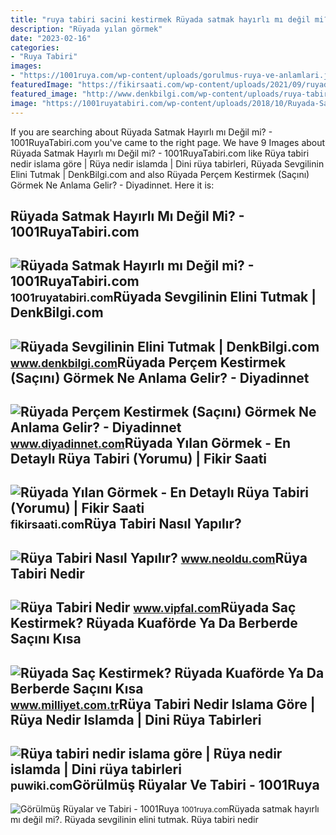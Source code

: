 ```yaml
---
title: "ruya tabiri sacini kestirmek Rüyada satmak hayırlı mı değil mi?"
description: "Rüyada yılan görmek"
date: "2023-02-16"
categories:
- "Ruya Tabiri"
images:
- "https://1001ruya.com/wp-content/uploads/gorulmus-ruya-ve-anlamlari.jpg"
featuredImage: "https://fikirsaati.com/wp-content/uploads/2021/09/ruyada-yilan-gormek-en-detayli-ruya-tabiri-yorumu.jpg"
featured_image: "http://www.denkbilgi.com/wp-content/uploads/ruya-tabiri1.jpg"
image: "https://1001ruyatabiri.com/wp-content/uploads/2018/10/Ruyada-Satmak-Hayirli-mi-Degil-mi-diyanet-rüya-tabiri-dini-ruya-yorumcusu-1001ruya-ansiklopedisi.png"
---
```


If you are searching about Rüyada Satmak Hayırlı mı Değil mi? - 1001RuyaTabiri.com you've came to the right page. We have 9 Images about Rüyada Satmak Hayırlı mı Değil mi? - 1001RuyaTabiri.com like Rüya tabiri nedir islama göre | Rüya nedir islamda | Dini rüya tabirleri, Rüyada Sevgilinin Elini Tutmak | DenkBilgi.com and also Rüyada Perçem Kestirmek (Saçını) Görmek Ne Anlama Gelir? - Diyadinnet. Here it is:

Rüyada Satmak Hayırlı Mı Değil Mi? - 1001RuyaTabiri.com
-------------------------------------------------------

 ![Rüyada Satmak Hayırlı mı Değil mi? - 1001RuyaTabiri.com](https://1001ruyatabiri.com/wp-content/uploads/2018/10/Ruyada-Satmak-Hayirli-mi-Degil-mi-diyanet-rüya-tabiri-dini-ruya-yorumcusu-1001ruya-ansiklopedisi.png) <small>1001ruyatabiri.com</small>Rüyada Sevgilinin Elini Tutmak | DenkBilgi.com
----------------------------------------------

 ![Rüyada Sevgilinin Elini Tutmak | DenkBilgi.com](http://www.denkbilgi.com/wp-content/uploads/ruya-tabiri1.jpg) <small>www.denkbilgi.com</small>Rüyada Perçem Kestirmek (Saçını) Görmek Ne Anlama Gelir? - Diyadinnet
---------------------------------------------------------------------

 ![Rüyada Perçem Kestirmek (Saçını) Görmek Ne Anlama Gelir? - Diyadinnet](https://www.diyadinnet.com/d/ruya/ruyada-percem-kestirmek-sacini-gormek-ne-anlama-gelir-7869.jpg) <small>www.diyadinnet.com</small>Rüyada Yılan Görmek - En Detaylı Rüya Tabiri (Yorumu) | Fikir Saati
-------------------------------------------------------------------

 ![Rüyada Yılan Görmek - En Detaylı Rüya Tabiri (Yorumu) | Fikir Saati](https://fikirsaati.com/wp-content/uploads/2021/09/ruyada-yilan-gormek-en-detayli-ruya-tabiri-yorumu.jpg) <small>fikirsaati.com</small>Rüya Tabiri Nasıl Yapılır?
--------------------------

 ![Rüya Tabiri Nasıl Yapılır?](https://www.neoldu.com/d/other/ruya-tabiri-nedir-001.jpg) <small>www.neoldu.com</small>Rüya Tabiri Nedir
-----------------

 ![Rüya Tabiri Nedir](https://www.vipfal.com/my_documents/my_pictures/E7Z_ruya-tabiri-nedir.jpg) <small>www.vipfal.com</small>Rüyada Saç Kestirmek? Rüyada Kuaförde Ya Da Berberde Saçını Kısa
----------------------------------------------------------------

 ![Rüyada Saç Kestirmek? Rüyada Kuaförde Ya Da Berberde Saçını Kısa](https://i2.milimaj.com/i/milliyet/75/0x410/5ef427bc55428516ac452fdb.jpg) <small>www.milliyet.com.tr</small>Rüya Tabiri Nedir Islama Göre | Rüya Nedir Islamda | Dini Rüya Tabirleri
------------------------------------------------------------------------

 ![Rüya tabiri nedir islama göre | Rüya nedir islamda | Dini rüya tabirleri](https://puwiki.com/wp-content/uploads/2018/10/ruya-tabiri-nedir-islama-gore.jpg) <small>puwiki.com</small>Görülmüş Rüyalar Ve Tabiri - 1001Ruya
-------------------------------------

 ![Görülmüş Rüyalar ve Tabiri - 1001Ruya](https://1001ruya.com/wp-content/uploads/gorulmus-ruya-ve-anlamlari.jpg) <small>1001ruya.com</small>Rüyada satmak hayırlı mı değil mi?. Rüyada sevgilinin elini tutmak. Rüya tabiri nedir

